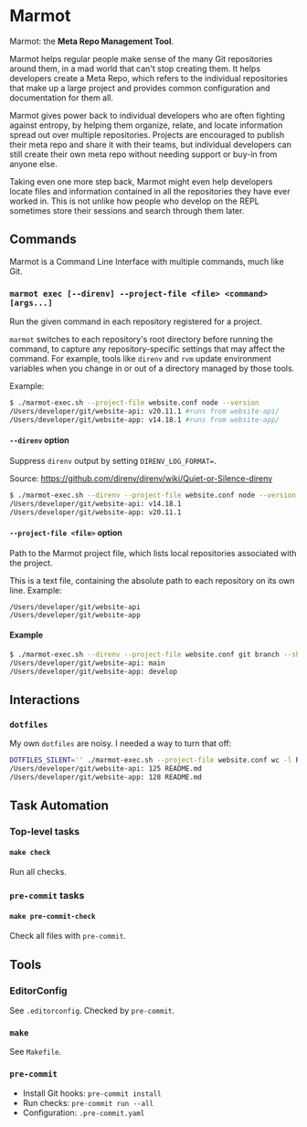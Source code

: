 # Marmot

Marmot: the **Meta Repo Management Tool**.

Marmot helps regular people make sense of the many Git repositories around them, in a mad world that
can't stop creating them.  It helps developers create a Meta Repo, which refers to the individual
repositories that make up a large project and provides common configuration and documentation for
them all.

Marmot gives power back to individual developers who are often fighting against entropy, by helping
them organize, relate, and locate information spread out over multiple repositories.  Projects are
encouraged to publish their meta repo and share it with their teams, but individual developers can
still create their own meta repo without needing support or buy-in from anyone else.

Taking even one more step back, Marmot might even help developers locate files and information
contained in all the repositories they have ever worked in.  This is not unlike how people who
develop on the REPL sometimes store their sessions and search through them later.

## Commands

Marmot is a Command Line Interface with multiple commands, much like Git.

### `marmot exec [--direnv] --project-file <file> <command> [args...]`

Run the given command in each repository registered for a project.

`marmot` switches to each repository's root directory before running the command, to capture any
repository-specific settings that may affect the command.  For example, tools like `direnv` and
`rvm` update environment variables when you change in or out of a directory managed by those tools.

Example:

```sh
$ ./marmot-exec.sh --project-file website.conf node --version
/Users/developer/git/website-api: v20.11.1 #runs from website-api/
/Users/developer/git/website-app: v14.18.1 #runs from website-app/
```

#### `--direnv` option

Suppress `direnv` output by setting `DIRENV_LOG_FORMAT=`.

Source: <https://github.com/direnv/direnv/wiki/Quiet-or-Silence-direnv>

```sh
$ ./marmot-exec.sh --direnv --project-file website.conf node --version
/Users/developer/git/website-api: v14.18.1
/Users/developer/git/website-app: v20.11.1
```

#### `--project-file <file>` option

Path to the Marmot project file, which lists local repositories associated with the project.

This is a text file, containing the absolute path to each repository on its own line.  Example:

```text
/Users/developer/git/website-api
/Users/developer/git/website-app
```

#### Example

```sh
$ ./marmot-exec.sh --direnv --project-file website.conf git branch --show-current
/Users/developer/git/website-api: main
/Users/developer/git/website-app: develop
```

## Interactions

### `dotfiles`

My own `dotfiles` are noisy.  I needed a way to turn that off:

```sh
DOTFILES_SILENT='' ./marmot-exec.sh --project-file website.conf wc -l README.md
/Users/developer/git/website-api: 125 README.md
/Users/developer/git/website-app: 128 README.md
```

## Task Automation

### Top-level tasks

#### `make check`

Run all checks.

### `pre-commit` tasks

#### `make pre-commit-check`

Check all files with `pre-commit`.

## Tools

### EditorConfig

See `.editorconfig`.  Checked by `pre-commit`.

### `make`

See `Makefile`.

### `pre-commit`

- Install Git hooks: `pre-commit install`
- Run checks: `pre-commit run --all`
- Configuration: `.pre-commit.yaml`

